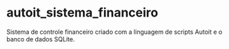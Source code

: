 # autoit_sistema_financeiro
Sistema de controle financeiro criado com a linguagem de scripts Autoit e o banco de dados SQLite.

